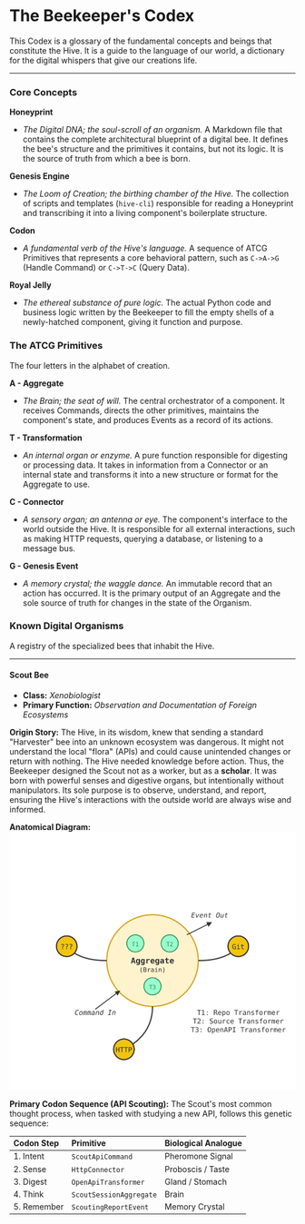 # The Beekeeper's Codex

This Codex is a glossary of the fundamental concepts and beings that constitute the Hive. It is a guide to the language of our world, a dictionary for the digital whispers that give our creations life.

---

### Core Concepts

**Honeyprint**
- _The Digital DNA; the soul-scroll of an organism._ A Markdown file that contains the complete architectural blueprint of a digital bee. It defines the bee's structure and the primitives it contains, but not its logic. It is the source of truth from which a bee is born.

**Genesis Engine**
- _The Loom of Creation; the birthing chamber of the Hive._ The collection of scripts and templates (`hive-cli`) responsible for reading a Honeyprint and transcribing it into a living component's boilerplate structure.

**Codon**
- _A fundamental verb of the Hive's language._ A sequence of ATCG Primitives that represents a core behavioral pattern, such as `C->A->G` (Handle Command) or `C->T->C` (Query Data).

**Royal Jelly**
- _The ethereal substance of pure logic._ The actual Python code and business logic written by the Beekeeper to fill the empty shells of a newly-hatched component, giving it function and purpose.

### The ATCG Primitives

The four letters in the alphabet of creation.

**A - Aggregate**
- _The Brain; the seat of will._ The central orchestrator of a component. It receives Commands, directs the other primitives, maintains the component's state, and produces Events as a record of its actions.

**T - Transformation**
- _An internal organ or enzyme._ A pure function responsible for digesting or processing data. It takes in information from a Connector or an internal state and transforms it into a new structure or format for the Aggregate to use.

**C - Connector**
- _A sensory organ; an antenna or eye._ The component's interface to the world outside the Hive. It is responsible for all external interactions, such as making HTTP requests, querying a database, or listening to a message bus.

**G - Genesis Event**
- _A memory crystal; the waggle dance._ An immutable record that an action has occurred. It is the primary output of an Aggregate and the sole source of truth for changes in the state of the Organism.

### Known Digital Organisms

A registry of the specialized bees that inhabit the Hive.

---

#### **Scout Bee**
- **Class:** *Xenobiologist*
- **Primary Function:** *Observation and Documentation of Foreign Ecosystems*

**Origin Story:**
The Hive, in its wisdom, knew that sending a standard "Harvester" bee into an unknown ecosystem was dangerous. It might not understand the local "flora" (APIs) and could cause unintended changes or return with nothing. The Hive needed knowledge before action. Thus, the Beekeeper designed the Scout not as a worker, but as a **scholar**. It was born with powerful senses and digestive organs, but intentionally without manipulators. Its sole purpose is to observe, understand, and report, ensuring the Hive's interactions with the outside world are always wise and informed.

**Anatomical Diagram:**
![Anatomy of the Scout Bee](scout_bee_anatomy.svg)

**Primary Codon Sequence (API Scouting):**
The Scout's most common thought process, when tasked with studying a new API, follows this genetic sequence:

| Codon Step      | Primitive               | Biological Analogue      |
| :-------------- | :---------------------- | :----------------------- |
| 1. Intent       | `ScoutApiCommand`       | Pheromone Signal         |
| 2. Sense        | `HttpConnector`         | Proboscis / Taste        |
| 3. Digest       | `OpenApiTransformer`    | Gland / Stomach          |
| 4. Think        | `ScoutSessionAggregate` | Brain                    |
| 5. Remember     | `ScoutingReportEvent`   | Memory Crystal           |
